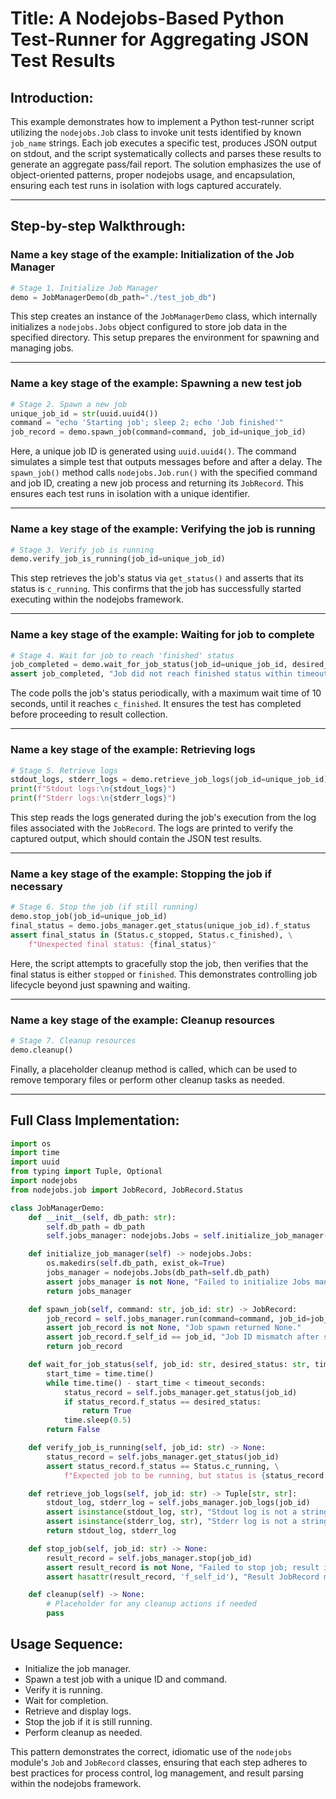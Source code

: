 # Title: A Nodejobs-Based Python Test-Runner for Aggregating JSON Test Results

## Introduction:
This example demonstrates how to implement a Python test-runner script utilizing the `nodejobs.Job` class to invoke unit tests identified by known `job_name` strings. Each job executes a specific test, produces JSON output on stdout, and the script systematically collects and parses these results to generate an aggregate pass/fail report. The solution emphasizes the use of object-oriented patterns, proper nodejobs usage, and encapsulation, ensuring each test runs in isolation with logs captured accurately.

---

## Step-by-step Walkthrough:

### Name a key stage of the example: Initialization of the Job Manager
```python
# Stage 1. Initialize Job Manager
demo = JobManagerDemo(db_path="./test_job_db")
```
This step creates an instance of the `JobManagerDemo` class, which internally initializes a `nodejobs.Jobs` object configured to store job data in the specified directory. This setup prepares the environment for spawning and managing jobs.

---

### Name a key stage of the example: Spawning a new test job
```python
# Stage 2. Spawn a new job
unique_job_id = str(uuid.uuid4())
command = "echo 'Starting job'; sleep 2; echo 'Job finished'"
job_record = demo.spawn_job(command=command, job_id=unique_job_id)
```
Here, a unique job ID is generated using `uuid.uuid4()`. The command simulates a simple test that outputs messages before and after a delay. The `spawn_job()` method calls `nodejobs.Job.run()` with the specified command and job ID, creating a new job process and returning its `JobRecord`. This ensures each test runs in isolation with a unique identifier.

---

### Name a key stage of the example: Verifying the job is running
```python
# Stage 3. Verify job is running
demo.verify_job_is_running(job_id=unique_job_id)
```
This step retrieves the job's status via `get_status()` and asserts that its status is `c_running`. This confirms that the job has successfully started executing within the nodejobs framework.

---

### Name a key stage of the example: Waiting for job to complete
```python
# Stage 4. Wait for job to reach 'finished' status
job_completed = demo.wait_for_job_status(job_id=unique_job_id, desired_status=Status.c_finished, timeout_seconds=10)
assert job_completed, "Job did not reach finished status within timeout."
```
The code polls the job's status periodically, with a maximum wait time of 10 seconds, until it reaches `c_finished`. It ensures the test has completed before proceeding to result collection.

---

### Name a key stage of the example: Retrieving logs
```python
# Stage 5. Retrieve logs
stdout_logs, stderr_logs = demo.retrieve_job_logs(job_id=unique_job_id)
print(f"Stdout logs:\n{stdout_logs}")
print(f"Stderr logs:\n{stderr_logs}")
```
This step reads the logs generated during the job's execution from the log files associated with the `JobRecord`. The logs are printed to verify the captured output, which should contain the JSON test results.

---

### Name a key stage of the example: Stopping the job if necessary
```python
# Stage 6. Stop the job (if still running)
demo.stop_job(job_id=unique_job_id)
final_status = demo.jobs_manager.get_status(unique_job_id).f_status
assert final_status in (Status.c_stopped, Status.c_finished), \
    f"Unexpected final status: {final_status}"
```
Here, the script attempts to gracefully stop the job, then verifies that the final status is either `stopped` or `finished`. This demonstrates controlling job lifecycle beyond just spawning and waiting.

---

### Name a key stage of the example: Cleanup resources
```python
# Stage 7. Cleanup resources
demo.cleanup()
```
Finally, a placeholder cleanup method is called, which can be used to remove temporary files or perform other cleanup tasks as needed.

---

## Full Class Implementation:
```python
import os
import time
import uuid
from typing import Tuple, Optional
import nodejobs
from nodejobs.job import JobRecord, JobRecord.Status

class JobManagerDemo:
    def __init__(self, db_path: str):
        self.db_path = db_path
        self.jobs_manager: nodejobs.Jobs = self.initialize_job_manager()

    def initialize_job_manager(self) -> nodejobs.Jobs:
        os.makedirs(self.db_path, exist_ok=True)
        jobs_manager = nodejobs.Jobs(db_path=self.db_path)
        assert jobs_manager is not None, "Failed to initialize Jobs manager."
        return jobs_manager

    def spawn_job(self, command: str, job_id: str) -> JobRecord:
        job_record = self.jobs_manager.run(command=command, job_id=job_id)
        assert job_record is not None, "Job spawn returned None."
        assert job_record.f_self_id == job_id, "Job ID mismatch after spawn."
        return job_record

    def wait_for_job_status(self, job_id: str, desired_status: str, timeout_seconds: float = 30.0) -> bool:
        start_time = time.time()
        while time.time() - start_time < timeout_seconds:
            status_record = self.jobs_manager.get_status(job_id)
            if status_record.f_status == desired_status:
                return True
            time.sleep(0.5)
        return False

    def verify_job_is_running(self, job_id: str) -> None:
        status_record = self.jobs_manager.get_status(job_id)
        assert status_record.f_status == Status.c_running, \
            f"Expected job to be running, but status is {status_record.f_status}."

    def retrieve_job_logs(self, job_id: str) -> Tuple[str, str]:
        stdout_log, stderr_log = self.jobs_manager.job_logs(job_id)
        assert isinstance(stdout_log, str), "Stdout log is not a string."
        assert isinstance(stderr_log, str), "Stderr log is not a string."
        return stdout_log, stderr_log

    def stop_job(self, job_id: str) -> None:
        result_record = self.jobs_manager.stop(job_id)
        assert result_record is not None, "Failed to stop job; result is None."
        assert hasattr(result_record, 'f_self_id'), "Result JobRecord missing 'f_self_id'."

    def cleanup(self) -> None:
        # Placeholder for any cleanup actions if needed
        pass
```

## Usage Sequence:
- Initialize the job manager.
- Spawn a test job with a unique ID and command.
- Verify it is running.
- Wait for completion.
- Retrieve and display logs.
- Stop the job if it is still running.
- Perform cleanup as needed.

This pattern demonstrates the correct, idiomatic use of the `nodejobs` module's `Job` and `JobRecord` classes, ensuring that each step adheres to best practices for process control, log management, and result parsing within the nodejobs framework.